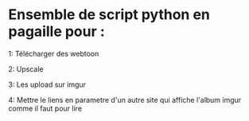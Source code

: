 # Ensemble de script python en pagaille pour :

1: Télécharger des webtoon

2: Upscale

3: Les upload sur imgur

4: Mettre le liens en parametre d'un autre site qui affiche l'album imgur comme il faut pour lire
